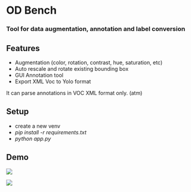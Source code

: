 # OD Bench
### Tool for data augmentation, annotation and label conversion

## Features
- Augmentation (color, rotation, contrast, hue, saturation, etc)
- Auto rescale and rotate existing bounding box
- GUI Annotation tool
- Export XML Voc to Yolo format

It can parse annotations in VOC XML format only. (atm)

## Setup
- create a new venv
- _pip install -r requirements.txt_
- _python app.py_

## Demo
![](https://i.ibb.co/QQ2jdpn/Cattura.png)

![](https://github.com/masc-it/OD-Bench/raw/master/aug_demo.gif)